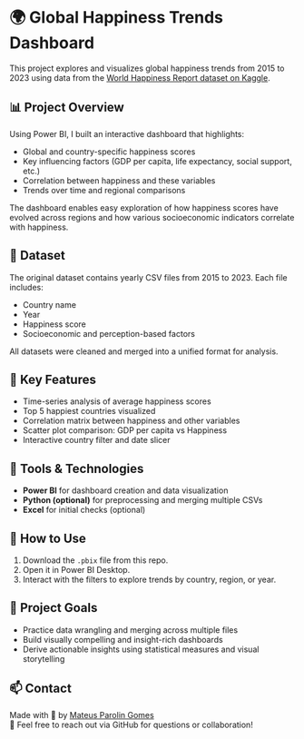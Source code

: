 # 🌍 Global Happiness Trends Dashboard

This project explores and visualizes global happiness trends from 2015 to 2023 using data from the [World Happiness Report dataset on Kaggle](https://www.kaggle.com/datasets/sazidthe1/global-happiness-scores-and-factors?select=WHR_2023.csv).

## 📊 Project Overview

Using Power BI, I built an interactive dashboard that highlights:
- Global and country-specific happiness scores
- Key influencing factors (GDP per capita, life expectancy, social support, etc.)
- Correlation between happiness and these variables
- Trends over time and regional comparisons

The dashboard enables easy exploration of how happiness scores have evolved across regions and how various socioeconomic indicators correlate with happiness.


## 📁 Dataset

The original dataset contains yearly CSV files from 2015 to 2023. Each file includes:
- Country name
- Year
- Happiness score
- Socioeconomic and perception-based factors

All datasets were cleaned and merged into a unified format for analysis.

## 🔧 Key Features

- Time-series analysis of average happiness scores
- Top 5 happiest countries visualized
- Correlation matrix between happiness and other variables
- Scatter plot comparison: GDP per capita vs Happiness
- Interactive country filter and date slicer

## 🧠 Tools & Technologies

- **Power BI** for dashboard creation and data visualization
- **Python (optional)** for preprocessing and merging multiple CSVs
- **Excel** for initial checks (optional)

## 🚀 How to Use

1. Download the `.pbix` file from this repo.
2. Open it in Power BI Desktop.
3. Interact with the filters to explore trends by country, region, or year.

## 📌 Project Goals

- Practice data wrangling and merging across multiple files
- Build visually compelling and insight-rich dashboards
- Derive actionable insights using statistical measures and visual storytelling

## 📫 Contact

Made with 💙 by [Mateus Parolin Gomes](https://github.com/mateusparolingomes)  
📧 Feel free to reach out via GitHub for questions or collaboration!
